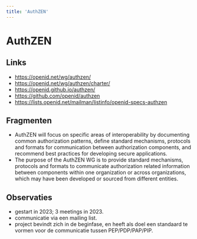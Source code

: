 ```yaml
---
title: 'AuthZEN'
---
```


# AuthZEN

## Links
- https://openid.net/wg/authzen/
- https://openid.net/wg/authzen/charter/
- https://openid.github.io/authzen/
- https://github.com/openid/authzen
- https://lists.openid.net/mailman/listinfo/openid-specs-authzen

## Fragmenten
- AuthZEN will focus on specific areas of interoperability by documenting common authorization patterns, define standard mechanisms, protocols and formats for communication between authorization components, and recommend best practices for developing secure applications.
- The purpose of the AuthZEN WG is to provide standard mechanisms, protocols and formats to communicate authorization related information between components within one organization or across organizations, which may have been developed or sourced from different entities.

## Observaties
- gestart in 2023; 3 meetings in 2023.
- communicatie via een mailing list.
- project bevindt zich in de beginfase, en heeft als doel een standaard te vormen voor de communicatie tussen PEP/PDP/PAP/PIP.
